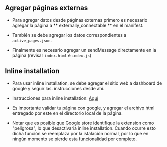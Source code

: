 ## Agregar páginas externas 

* Para agregar datos desde páginas externas primero es necesario agregar la página a ** externally_connectable ** en el manifest.

* También se debe agregar los datos correspondientes a ```active_pages.json```.

* Finalmente es necesario agregar un sendMessage directamente en la página (revisar ```index.html``` e ```index.js```)

## Inline installation

* Para usar inline installation, se debe agregar el sitio web a dashboard de google y seguir las. instrucciones desde ahi.

* Instrucciones para inline installation: [Aquí](https://timleland.com/chrome-extension-inline-installation/)

* Es importante validar tu página con google, y agregar el archivo html entregado por este en el directorio local de la página.

* Notar que es posible que Google store identifique la extension como "peligrosa", lo que desactivaria inline installation. Cuando ocurre esto dicha función se reemplaza por la istalación normal, por lo que en ningún momento se pierde esta funcionalidad por completo.

